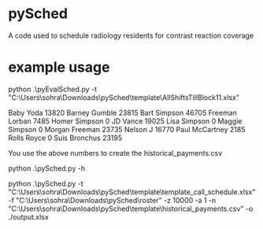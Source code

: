 # pySched
A code used to schedule radiology residents for contrast reaction coverage

# example usage
python .\pyEvalSched.py -t "C:\Users\sohra\Downloads\pySched\template\AllShiftsTillBlock11.xlsx"

Baby Yoda 13820
Barney Gumble 23815
Bart Simpson 46705
Freeman Lorban 7485
Homer Simpson 0
JD Vance 19025
Lisa Simpson 0
Maggie Simpson 0
Morgan Freeman 23735
Nelson J 16770
Paul McCartney 2185
Rolls Royce 0
Suis Bronchus 23195

You use the above numbers to create the historical_payments.csv

python .\pySched.py -h 

python .\pySched.py -t "C:\Users\sohra\Downloads\pySched\template\template_call_schedule.xlsx" -f "C:\Users\sohra\Downloads\pySched\roster" -z 10000 -a 1 -n "C:\Users\sohra\Downloads\pySched\template\historical_payments.csv" -o ./output.xlsx